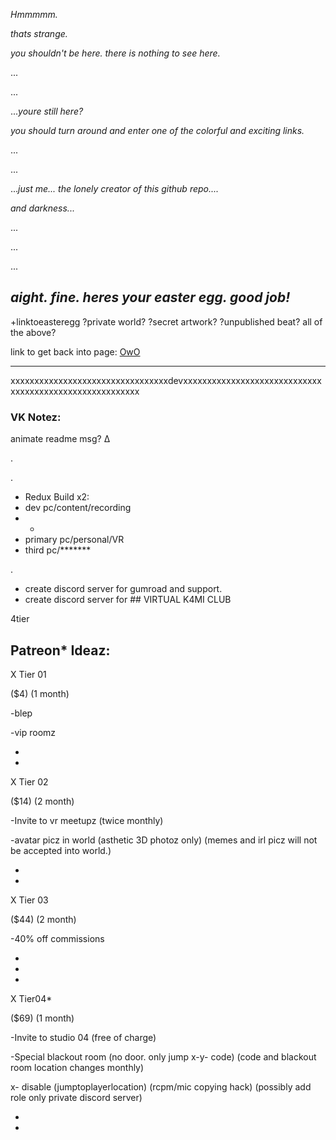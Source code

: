 
_Hmmmmm._ 

_thats strange._ 

_you shouldn't be here. there is nothing to see here._

...

...

..._youre still here?_


_you should turn around and enter one of the colorful and exciting links._




...




...





..._just me... 
the lonely creator of this github repo...._ 




_and darkness..._


...

...

...


## _aight. fine. heres your easter egg. good job!_  
+linktoeasteregg ?private world? ?secret artwork? ?unpublished beat? all of the above?

link to get back into page: [OwO](https://virtual-k4mi-club.github.io/Master/)



-----------------------------------------------------------------------------------------------------------------------------------------------------
xxxxxxxxxxxxxxxxxxxxxxxxxxxxxxxxxdevxxxxxxxxxxxxxxxxxxxxxxxxxxxxxxxxxxxxxxxxxxxxxxxxxxxxxxxx
### VK Notez:



animate readme msg? ∆

.

.

- Redux Build x2:
- dev pc/content/recording
- +
- primary pc/personal/VR
- third pc/*******

.

- create discord server for gumroad and support.
- create discord server for ## VIRTUAL K4MI CLUB

4tier
## Patreon* Ideaz:

X Tier 01 

($4) (1 month)

-blep

-vip roomz

-

-

X Tier 02

($14) (2 month)

-Invite to vr meetupz (twice monthly)

-avatar picz in world (asthetic 3D photoz only) (memes and irl picz will not be accepted into world.)

-

-

X Tier 03 

($44) (2 month)

-40% off commissions

-

-

-


X Tier04* 

($69) (1 month)

-Invite to studio 04 (free of charge)

-Special blackout room (no door. only jump x-y- code) (code and blackout room location changes monthly)

x- disable (jumptoplayerlocation) (rcpm/mic copying hack) (possibly add role only private discord server)

-

-
